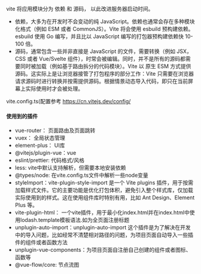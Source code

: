 
vite 将应用模块分为 依赖 和 源码， 以此改进服务器启动时间。

* 依赖，大多为在开发时不会变动的纯 JavaScript。依赖也通常会存在多种模块化格式（例如 ESM 或者 CommonJS）。Vite 将会使用 esbuild 预构建依赖。esbuild 使用 Go 编写，并且比以 JavaScript 编写的打包器预构建依赖快 10-100 倍。
* 源码，通常包含一些并非直接是 JavaScript 的文件，需要转换（例如 JSX，CSS 或者 Vue/Svelte 组件），时常会被编辑。同时，并不是所有的源码都需要同时被加载（例如基于路由拆分的代码模块）。Vite 以 原生 ESM 方式提供源码。这实际上是让浏览器接管了打包程序的部分工作：Vite 只需要在浏览器请求源码时进行转换并按需提供源码。根据情景动态导入代码，即只在当前屏幕上实际使用时才会被处理。

vite.config.ts(配置参考 https://cn.vitejs.dev/config/

#### 使用到的插件
* vue-router： 页面路由及页面跳转
* vuex： 全局状态管理
* element-plus： UI库
* @vitejs/plugin-vue：vue
* eslint/prettier: 代码格式/风格
* less: vite中默认支持解析，但需要本地安装依赖
* @types/node: 在vite.config.ts文件中解析一些node变量
* styleImport：vite-plugin-style-import 是一个 Vite plugins 插件，用于按需加载样式文件。它的主要功能是优化打包体积，避免引入整个样式库，仅加载实际使用到的样式。这在使用组件库时特别有用，比如 Ant Design、Element Plus 等。
* vite-plugin-html： 一个vite插件，用于最小化index.html并在index.html中使用lodash.template模板语法.如为全页面注册标题
* unplugin-auto-import：unplugin-auto-import 这个插件是为了解决在开发中的导入问题，比如经常不清楚相对路径的问题，为项目页面自动导入一些插件的组件或者函数方法
* unplugin-vue-components：为项目页面自注册自己创建的组件或者图标、函数等
* @vue-flow/core: 节点流图